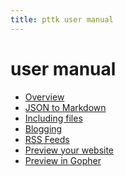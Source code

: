 ```yaml
---
title: pttk user manual
---
```


user manual
===========

- [Overview](pttk.1.html)
- [JSON to Markdown](pttk-prep.1.html)
- [Including files](pttk-include.1.html)
- [Blogging](pttk-blogit.1.html)
- [RSS Feeds](pttk-rss.1.html)
- [Preview your website](pttk-ws.1.html)
- [Preview in Gopher](pttk-gs.1.html)

